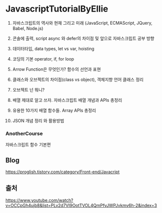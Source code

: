 # JavascriptTutorialByEllie


1. 자바스크립트의 역사와 현재 그리고 미래 (JavaScript, ECMAScript, JQuery, Babel, Node.js)

2. 콘솔에 출력, script async 와 defer의 차이점 및 앞으로 자바스크립트 공부 방향

3. 데이터타입, data types, let vs var, hoisting

4. 코딩의 기본 operator, if, for loop

5. Arrow Function은 무엇인가? 함수의 선언과 표현

6. 클래스와 오브젝트의 차이점(class vs object), 객체지향 언어 클래스 정리 

7. 오브젝트 넌 뭐니?

8. 배열 제대로 알고 쓰자. 자바스크립트 배열 개념과 APIs 총정리

9. 유용한 10가지 배열 함수들. Array APIs 총정리

10. JSON 개념 정리 와 활용방법

### AnotherCourse 

자바스크립트 함수 기본편


## Blog
https://proglish.tistory.com/category/Front-end/Javacript

## 출처
https://www.youtube.com/watch?v=OCCpGh4ujb8&list=PLv2d7VI9OotTVOL4QmPfvJWPJvkmv6h-2&index=3
